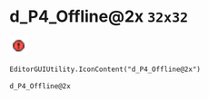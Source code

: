 # d_P4_Offline@2x `32x32`
<img src="/img/d_P4_Offline.png" width=32 height=32>

``` CSharp
EditorGUIUtility.IconContent("d_P4_Offline@2x")
```
```
d_P4_Offline@2x
```
